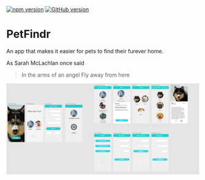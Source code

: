 [![npm version](https://badge.fury.io/js/react-native.svg)](https://badge.fury.io/js/react-native) [![GitHub version](https://badge.fury.io/gh/PatrickTheCodeGuy%2FPetFindr.svg)](https://badge.fury.io/gh/PatrickTheCodeGuy%2FPetFindr)

# PetFindr

An app that makes it easier for pets to find their furever home.

As Sarah McLachlan once said

> In the arms of an angel
> Fly away from here

![Design](/images/Design_Pet.png)
